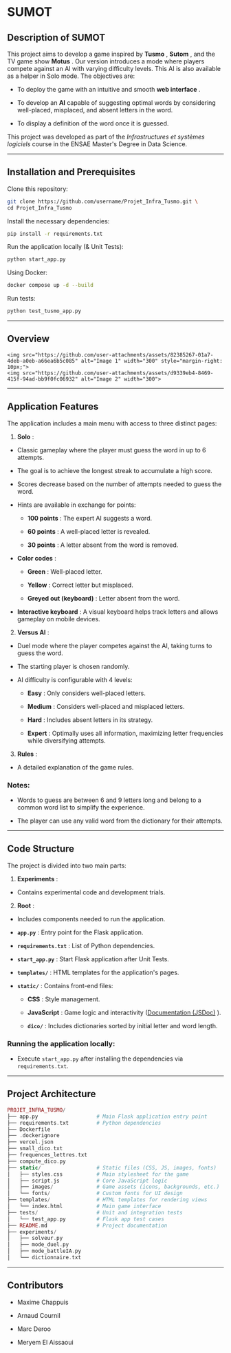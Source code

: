 # **SUMOT**

## **Description of SUMOT** 

This project aims to develop a game inspired by **Tusmo** , **Sutom** , and the TV game show **Motus** . Our version introduces a mode where players compete against an AI with varying difficulty levels. This AI is also available as a helper in Solo mode.
The objectives are:
 
- To deploy the game with an intuitive and smooth **web interface** .
 
- To develop an **AI**  capable of suggesting optimal words by considering well-placed, misplaced, and absent letters in the word.

- To display a definition of the word once it is guessed.  

This project was developed as part of the *Infrastructures et systèmes logiciels* course in the ENSAE Master's Degree in Data Science.

---

## **Installation and Prerequisites** 
Clone this repository:


```bash
git clone https://github.com/username/Projet_Infra_Tusmo.git \
cd Projet_Infra_Tusmo
```

Install the necessary dependencies:


```bash
pip install -r requirements.txt
```

Run the application locally (& Unit Tests):


```bash
python start_app.py
```

Using Docker:


```bash
docker compose up -d --build
```

Run tests:


```bash
python test_tusmo_app.py
```


---

## **Overview** <div style="display: flex; justify-content: space-around;">
    <img src="https://github.com/user-attachments/assets/82385267-01a7-4deb-a0eb-a66ea6b5c085" alt="Image 1" width="300" style="margin-right: 10px;">
    <img src="https://github.com/user-attachments/assets/d9339eb4-8469-415f-94ad-bb9f0fc06932" alt="Image 2" width="300">
</div>

---

## **Application Features** 
The application includes a main menu with access to three distinct pages:
 
1. **Solo** :
  - Classic gameplay where the player must guess the word in up to 6 attempts.

  - The goal is to achieve the longest streak to accumulate a high score.

  - Scores decrease based on the number of attempts needed to guess the word.
 
  - Hints are available in exchange for points: 
    - **100 points** : The expert AI suggests a word.
 
    - **60 points** : A well-placed letter is revealed.
 
    - **30 points** : A letter absent from the word is removed.
 
  - **Color codes** : 
    - **Green** : Well-placed letter.
 
    - **Yellow** : Correct letter but misplaced.
 
    - **Greyed out (keyboard)** : Letter absent from the word.
 
  - **Interactive keyboard** : A visual keyboard helps track letters and allows gameplay on mobile devices.
 
2. **Versus AI** :
  - Duel mode where the player competes against the AI, taking turns to guess the word.

  - The starting player is chosen randomly.
 
  - AI difficulty is configurable with 4 levels: 
    - **Easy** : Only considers well-placed letters.
 
    - **Medium** : Considers well-placed and misplaced letters.
 
    - **Hard** : Includes absent letters in its strategy.
 
    - **Expert** : Optimally uses all information, maximizing letter frequencies while diversifying attempts.
 
3. **Rules** :
  - A detailed explanation of the game rules.

### Notes: 

- Words to guess are between 6 and 9 letters long and belong to a common word list to simplify the experience.

- The player can use any valid word from the dictionary for their attempts.


---

## **Code Structure** 
The project is divided into two main parts:
 
1. **Experiments** :
  - Contains experimental code and development trials.
 
2. **Root** :
  - Includes components needed to run the application.
 
  - **`app.py`** : Entry point for the Flask application.
 
  - **`requirements.txt`** : List of Python dependencies.

  - **`start_app.py`** : Start Flask application after Unit Tests.
 
  - **`templates/`** : HTML templates for the application's pages.
 
  - **`static/`** : Contains front-end files: 
    - **CSS** : Style management.
 
    - **JavaScript** : Game logic and interactivity ([Documentation (JSDoc)](https://chatgpt.com/doc.md) ).
 
    - **`dico/`** : Includes dictionaries sorted by initial letter and word length.

### Running the application locally: 
 
- Execute `start_app.py` after installing the dependencies via `requirements.txt`.


---

## **Project Architecture** 

```php
PROJET_INFRA_TUSMO/
├── app.py                   # Main Flask application entry point
├── requirements.txt         # Python dependencies
├── Dockerfile
├── .dockerignore
├── vercel.json
├── small_dico.txt
├── frequences_lettres.txt
├── compute_dico.py
├── static/                  # Static files (CSS, JS, images, fonts)
│   ├── styles.css           # Main stylesheet for the game
│   ├── script.js            # Core JavaScript logic
│   ├── images/              # Game assets (icons, backgrounds, etc.)
│   └── fonts/               # Custom fonts for UI design
├── templates/               # HTML templates for rendering views
│   └── index.html           # Main game interface
├── tests/                   # Unit and integration tests
│   └── test_app.py          # Flask app test cases
├── README.md                # Project documentation
├── experiments/
│   ├── solveur.py
│   ├── mode_duel.py
│   ├── mode_battleIA.py
│   └── dictionnaire.txt
```


---

## **Contributors** 
- Maxime Chappuis

- Arnaud Cournil

- Marc Deroo

- Meryem El Aissaoui